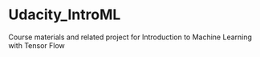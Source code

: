 # Udacity_IntroML
Course materials and related project for Introduction to Machine Learning with Tensor Flow
